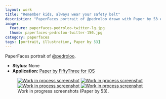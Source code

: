 ```yaml
---
layout: work
title: "Remember kids, always wear your safety belt"
description: "PaperFaces portrait of @pedroloo drawn with Paper by 53 on an iPad."
image: 
  feature: paperfaces-pedroloo-twitter-lg.jpg
  thumb: paperfaces-pedroloo-twitter-150.jpg
category: paperfaces
tags: [portrait, illustration, Paper by 53]
---
```


PaperFaces portrait of <a href="http://twitter.com/pedroloo">@pedroloo</a>.

* **Stylus:** None
* **Application:** [Paper by FiftyThree for iOS](http://www.fiftythree.com/paper)

<figure class="half">
	<a href="{{ site.url }}/images/paperfaces-pedroloo-process-1-lg.jpg"><img src="{{ site.url }}/images/paperfaces-pedroloo-process-1-600.jpg" alt="Work in process screenshot"></a>
	<a href="{{ site.url }}/images/paperfaces-pedroloo-process-2-lg.jpg"><img src="{{ site.url }}/images/paperfaces-pedroloo-process-2-600.jpg" alt="Work in process screenshot"></a>
	<a href="{{ site.url }}/images/paperfaces-pedroloo-process-3-lg.jpg"><img src="{{ site.url }}/images/paperfaces-pedroloo-process-3-600.jpg" alt="Work in process screenshot"></a>
	<a href="{{ site.url }}/images/paperfaces-pedroloo-process-4-lg.jpg"><img src="{{ site.url }}/images/paperfaces-pedroloo-process-4-600.jpg" alt="Work in process screenshot"></a>
	<figcaption>Work in progress screenshots (Paper by 53).</figcaption>
</figure>